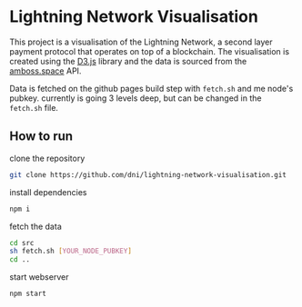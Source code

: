 # Lightning Network Visualisation
This project is a visualisation of the Lightning Network, a second layer payment protocol that operates on top of a blockchain. The visualisation is created using the [D3.js](https://d3js.org/) library and the data is sourced from the [amboss.space](https://amboss.space/) API.

Data is fetched on the github pages build step with `fetch.sh` and me node's pubkey. currently is going 3 levels deep, but can be changed in the `fetch.sh` file.

## How to run
clone the repository
```bash
git clone https://github.com/dni/lightning-network-visualisation.git
```
install dependencies
```bash
npm i
```
fetch the data
```bash
cd src
sh fetch.sh [YOUR_NODE_PUBKEY]
cd ..
```
start webserver
```bash
npm start
```
